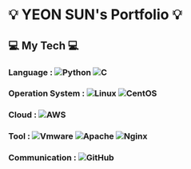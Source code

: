 # 💡 YEON SUN's Portfolio 💡

## 💻  My Tech 💻

### Language : ![Python](https://img.shields.io/badge/Python-3776AB?style=flat-square&logo=Python&logoColor=white) ![C](https://img.shields.io/badge/C-A8B9CC?style=flat-square&logo=C&logoColor=white)
### Operation System : ![Linux](https://img.shields.io/badge/Linux-FCC624?style=flat-square&logo=linux&logoColor=white) ![CentOS](https://img.shields.io/badge/CentOS-262577?style=flat-square&logo=CentOS&logoColor=white)
### Cloud : ![AWS](https://img.shields.io/badge/Amazon%20AWS-232F3E?style=flat-square&logo=Amazon%20AWS&logoColor=white)
### Tool : ![Vmware](https://img.shields.io/badge/VMware-607078?style=flat-square&logo=vmware&logoColor=white) ![Apache](https://img.shields.io/badge/Apache-D22128?style=flat-square&logo=Apache&logoColor=white) ![Nginx](https://img.shields.io/badge/NGINX-009639?style=flat-square&logo=NGINX&logoColor=white)
### Communication : ![GitHub](https://img.shields.io/badge/GitHub-181717?style=flat-square&logo=github&logoColor=white)
